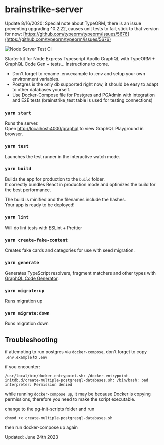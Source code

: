 # brainstrike-server

Update 8/16/2020: Special note about TypeORM, there is an issue preventing upgrading ^0.2.22, causes unit tests to fail, stick to that version for now: [https://github.com/typeorm/typeorm/issues/5676](https://github.com/typeorm/typeorm/issues/5676)

![Node Server Test CI](https://github.com/seandearnaley/brainstrike-typescript-starter/workflows/Node%20Server%20Test%20CI/badge.svg?event=push)

Starter kit for Node Express Typescript Apollo GraphQL with TypeORM + GraphQL Code Gen + tests... Instructions to come.

- Don't forget to rename .env.example to .env and setup your own environment variables.
- Postgres is the only db supported right now, it should be easy to adapt to other databases yourself.
- Use Docker-Compose file for Postgres and PGAdmin with integration and E2E tests (brainstrike_test table is used for testing connections)

### `yarn start`

Runs the server.<br />
Open [http://localhost:4000/graphql](http://localhost:4000/graphql) to view GraphQL Playground in browser.

### `yarn test`

Launches the test runner in the interactive watch mode.<br />

### `yarn build`

Builds the app for production to the `build` folder.<br />
It correctly bundles React in production mode and optimizes the build for the best performance.

The build is minified and the filenames include the hashes.<br />
Your app is ready to be deployed!

### `yarn lint`

Will do lint tests with ESLint + Prettier

### `yarn create-fake-content`

Creates fake cards and categories for use with seed migration.

### `yarn generate`

Generates TypeScript resolvers, fragment matchers and other types with [GraphQL Code Generator](https://github.com/dotansimha/graphql-code-generator).

### `yarn migrate:up`

Runs migration up

### `yarn migrate:down`

Runs migration down

## Troubleshooting

if attempting to run postgres via `docker-compose`, don't forget to copy `.env.example` to `.env`

if you encounter:

`/usr/local/bin/docker-entrypoint.sh: /docker-entrypoint-initdb.d/create-multiple-postgresql-databases.sh: /bin/bash: bad interpreter: Permission denied`

while running `docker-compose up`, it may be because Docker is copying permissions, therefore you need to make the script executable.

change to the pg-init-scripts folder and run

`chmod +x create-multiple-postgresql-databases.sh`

then run docker-compose up again

Updated: June 24th 2023
